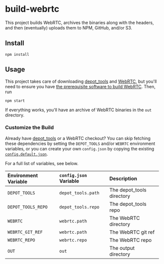 build-webrtc
============

This project builds WebRTC, archives the binaries along with the headers, and
then (eventually) uploads them to NPM, GitHub, and/or S3.

Install
-------

```
npm install
```

Usage
-----

This project takes care of downloading [depot_tools](https://chromium.googlesource.com/chromium/tools/depot_tools.git) and [WebRTC](https://webrtc.org), but you'll need to ensure you have [the prerequisite software to build WebRTC](https://webrtc.org/native-code/development/prerequisite-sw). Then, run

```
npm start
```

If everything works, you'll have an archive of WebRTC binaries in the `out`
directory.

### Customize the Build

Already have [depot_tools](https://chromium.googlesource.com/chromium/tools/depot_tools.git)
or a WebRTC checkout? You can skip fetching these dependencies by setting the
`DEPOT_TOOLS` and/or `WEBRTC` environment variables, or you can create your
own `config.json` by copying the existing
[`config.default.json`](config.default.json).

For a full list of variables, see below.

| Environment Variable | `config.json` Variable | Description               |
|:-------------------- |:---------------------- |:------------------------- |
| `DEPOT_TOOLS`        | `depot_tools.path`     | The depot_tools directory |
| `DEPOT_TOOLS_REPO`   | `depot_tools.repo`     | The depot_tools repo      |
| `WEBRTC`             | `webrtc.path`          | The WebRTC directory      |
| `WEBRTC_GIT_REF`     | `webrtc.path`          | The WebRTC git ref        |
| `WEBRTC_REPO`        | `webrtc.repo`          | The WebRTC repo           |
| `OUT`                | `out`                  | The output directory      |
